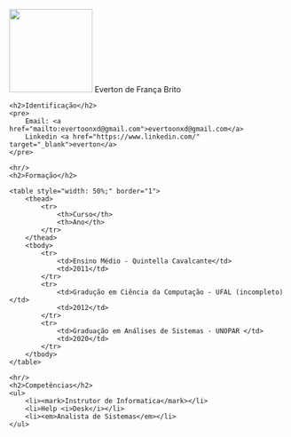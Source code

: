 <!DOCTYPE html>
<html lang="en">
<head>
    <meta charset="UTF-8">
    <meta name="viewport" content="width=device-width, initial-scale=1.0">
    <title>Everton de França Brito</title>
</head>
<body>
    <img src="https://i.imgur.com/GWa2XuF.png" width="150" />
    Everton de França Brito 
    
    <h2>Identificação</h2>
    <pre>
        Email: <a href="mailto:evertoonxd@gmail.com">evertoonxd@gmail.com</a>
        Linkedin <a href="https://www.linkedin.com/" target="_blank">everton</a>
    </pre>

    <hr/>
    <h2>Formação</h2>

    <table style="width: 50%;" border="1">
        <thead>
            <tr>
                <th>Curso</th>
                <th>Ano</th>
            </tr>
        </thead>
        <tbody>
            <tr>
                <td>Ensino Médio - Quintella Cavalcante</td>
                <td>2011</td>
            </tr>
            <tr>
                <td>Gradução em Ciência da Computação - UFAL (incompleto)</td>
                <td>2012</td>
            </tr>
            <tr>
                <td>Graduação em Análises de Sistemas - UNOPAR </td>
                <td>2020</td>
            </tr>
        </tbody>
    </table>

    <hr/>
    <h2>Competências</h2>
    <ul>
        <li><mark>Instrutor de Informatica</mark></li>
        <li>Help <i>Desk</i></li>
        <li><em>Analista de Sistemas</em></li>
    </ul>

</body>
</html>
